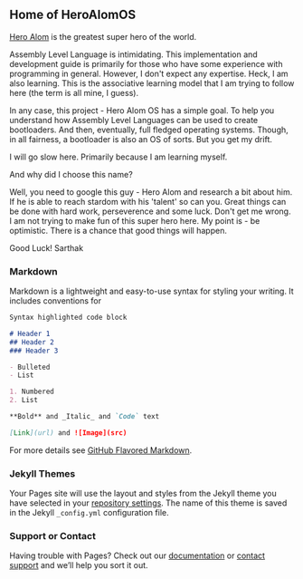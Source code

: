 ## Home of HeroAlomOS

[Hero Alom](https://www.facebook.com/officialheroalombogra/) is the greatest super hero of the world.

Assembly Level Language is intimidating. This implementation and development guide is primarily for those who have some experience with programming in general. However, I don't expect any expertise. Heck, I am also learning. This is the associative learning model that I am trying to follow here (the term is all mine, I guess).

In any case, this project - Hero Alom OS has a simple goal. To help you understand how Assembly Level Languages can be used to create bootloaders. And then, eventually, full fledged operating systems. Though, in all fairness, a bootloader is also an OS of sorts. But you get my drift.

I will go slow here. Primarily because I am learning myself.

And why did I choose this name?

Well, you need to google this guy - Hero Alom and research a bit about him. If he is able to reach stardom with his 'talent' so can you. Great things can be done with hard work, perseverence and some luck. Don't get me wrong. I am not trying to make fun of this super hero here. My point is - be optimistic. There is a chance that good things will happen.

Good Luck!
Sarthak

### Markdown

Markdown is a lightweight and easy-to-use syntax for styling your writing. It includes conventions for

```markdown
Syntax highlighted code block

# Header 1
## Header 2
### Header 3

- Bulleted
- List

1. Numbered
2. List

**Bold** and _Italic_ and `Code` text

[Link](url) and ![Image](src)
```

For more details see [GitHub Flavored Markdown](https://guides.github.com/features/mastering-markdown/).

### Jekyll Themes

Your Pages site will use the layout and styles from the Jekyll theme you have selected in your [repository settings](https://github.com/sarthakganguly/heroalomos/settings). The name of this theme is saved in the Jekyll `_config.yml` configuration file.

### Support or Contact

Having trouble with Pages? Check out our [documentation](https://help.github.com/categories/github-pages-basics/) or [contact support](https://github.com/contact) and we’ll help you sort it out.
